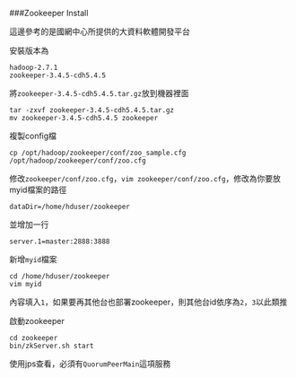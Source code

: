 ###Zookeeper Install


這邊參考的是國網中心所提供的大資料軟體開發平台

安裝版本為
```
hadoop-2.7.1
zookeeper-3.4.5-cdh5.4.5
```

將`zookeeper-3.4.5-cdh5.4.5.tar.gz`放到機器裡面
```
tar -zxvf zookeeper-3.4.5-cdh5.4.5.tar.gz
mv zookeeper-3.4.5-cdh5.4.5 zookeeper
```
複製config檔
```
cp /opt/hadoop/zookeeper/conf/zoo_sample.cfg /opt/hadoop/zookeeper/conf/zoo.cfg
```

修改`zookeeper/conf/zoo.cfg`，`vim zookeeper/conf/zoo.cfg`，修改為你要放myid檔案的路徑
```
dataDir=/home/hduser/zookeeper
```
並增加一行
```
server.1=master:2888:3888
```
新增`myid`檔案
```
cd /home/hduser/zookeeper
vim myid
```
內容填入`1`，如果要再其他台也部署zookeeper，則其他台id依序為`2`，`3`以此類推

啟動zookeeper
```
cd zookeeper
bin/zkServer.sh start
```

使用jps查看，必須有`QuorumPeerMain`這項服務
